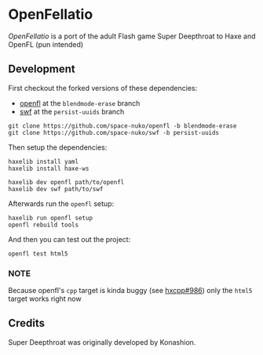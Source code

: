# OpenFellatio

*OpenFellatio* is a port of the adult Flash game Super Deepthroat to Haxe and OpenFL (pun intended)

## Development

First checkout the forked versions of these dependencies:

- [openfl](https://github.com/space-nuko/openfl/tree/blendmode-erase) at the `blendmode-erase` branch
- [swf](https://github.com/space-nuko/swf/tree/persist-uuids) at the `persist-uuids` branch

```
git clone https://github.com/space-nuko/openfl -b blendmode-erase
git clone https://github.com/space-nuko/swf -b persist-uuids
```

Then setup the dependencies:

```
haxelib install yaml
haxelib install haxe-ws

haxelib dev openfl path/to/openfl
haxelib dev swf path/to/swf
```

Afterwards run the `openfl` setup:

```
haxelib run openfl setup
openfl rebuild tools
```

And then you can test out the project:

```
openfl test html5
```

### NOTE

Because openfl's `cpp` target is kinda buggy (see [hxcpp#986](https://github.com/HaxeFoundation/hxcpp/issues/986)) only the `html5` target works right now

## Credits

Super Deepthroat was originally developed by Konashion.
